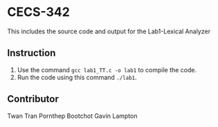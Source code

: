 # CECS-342

This includes the source code and output for the Lab1-Lexical Analyzer

## Instruction

1. Use the command `gcc lab1_TT.c -o lab1` to compile the code.
2. Run the code using this command `./lab1`.

## Contributor

Twan Tran
Pornthep Bootchot
Gavin Lampton
